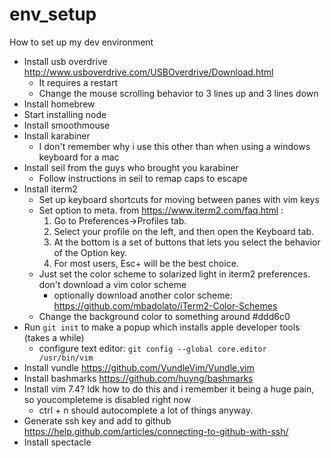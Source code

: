# env_setup
How to set up my dev environment

* Install usb overdrive http://www.usboverdrive.com/USBOverdrive/Download.html
  * It requires a restart
  * Change the mouse scrolling behavior to 3 lines up and 3 lines down
* Install homebrew
* Start installing node
* Install smoothmouse
* Install karabiner 
  * I don't remember why i use this other than when using a windows keyboard for a mac
* Install seil from the guys who brought you karabiner
  * Follow instructions in seil to remap caps to escape
* Install iterm2
  * Set up keyboard shortcuts for moving between panes with vim keys
  * Set option to meta. from https://www.iterm2.com/faq.html :
    1. Go to Preferences->Profiles tab. 
    2. Select your profile on the left, and then open the Keyboard tab. 
    3. At the bottom is a set of buttons that lets you select the behavior of the Option key. 
    4. For most users, Esc+ will be the best choice.
  * Just set the color scheme to solarized light in iterm2 preferences. don't download a vim color scheme
    * optionally download another color scheme:
      https://github.com/mbadolato/iTerm2-Color-Schemes
  * Change the background color to something around #ddd6c0
* Run `git init` to make a popup which installs apple developer tools (takes a while)
  * configure text editor: `git config --global core.editor /usr/bin/vim`
* Install vundle https://github.com/VundleVim/Vundle.vim
* Install bashmarks https://github.com/huyng/bashmarks
* Install vim 7.4? Idk how to do this and i remember it being a huge pain, so youcompleteme is disabled right now
  * ctrl + n should autocomplete a lot of things anyway.
* Generate ssh key and add to github https://help.github.com/articles/connecting-to-github-with-ssh/
* Install spectacle
